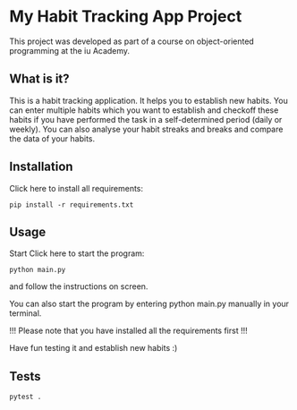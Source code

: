 # My Habit Tracking App Project

This project was developed as part of a course on object-oriented programming at the iu Academy.

## What is it?
This is a habit tracking application.
It helps you to establish new habits. 
You can enter multiple habits which you want to establish and checkoff these habits if you have performed the task in a self-determined period (daily or weekly).
You can also analyse your habit streaks and breaks and compare the data of your habits.


## Installation
Click here to install all requirements:
```shell
pip install -r requirements.txt
```

## Usage

Start
Click here to start the program:
```shell
python main.py
```
and follow the instructions on screen.

You can also start the program by entering python main.py manually in your terminal.

!!! Please note that you have installed all the requirements first !!!

Have fun testing it and establish new habits :)



## Tests

```shell
pytest .
```
